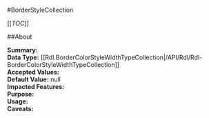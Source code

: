 #BorderStyleCollection

[[_TOC_]]

##About

**Summary:**   
**Data Type:** [[Rdl.BorderColorStyleWidthTypeCollection|/API/Rdl/Rdl-BorderColorStyleWidthTypeCollection]]  
**Accepted Values:**   
**Default Value:** null  
**Impacted Features:**   
**Purpose:**   
**Usage:**   
**Caveats:**   

